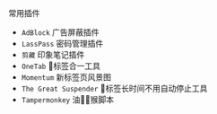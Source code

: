 
常用插件
- `AdBlock`  广告屏蔽插件
- `LassPass` 密码管理插件
- `剪藏`  印象笔记插件
- `OneTab` 标签合一工具
- `Momentum` 新标签页风景图
- `The Great Suspender` 标签长时间不用自动停止工具
- `Tampermonkey` 油猴脚本
